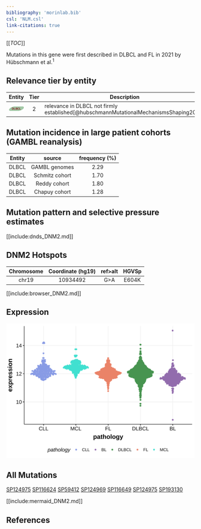```yaml
---
bibliography: 'morinlab.bib'
csl: 'NLM.csl'
link-citations: true
---
```

[[_TOC_]]

Mutations in this gene were first described in DLBCL and FL in 2021 by Hübschmann et al.<sup>1</sup>


## Relevance tier by entity

|Entity|Tier|Description                              |
|:------:|:----:|-----------------------------------------|
|![DLBCL](images/icons/DLBCL_tier2.png) |2   |relevance in DLBCL not firmly established[@hubschmannMutationalMechanismsShaping2021]|

## Mutation incidence in large patient cohorts (GAMBL reanalysis)

|Entity|source        |frequency (%)|
|:------:|:--------------:|:-------------:|
|DLBCL |GAMBL genomes |2.29         |
|DLBCL |Schmitz cohort|1.70         |
|DLBCL |Reddy cohort  |1.80         |
|DLBCL |Chapuy cohort |1.28         |

## Mutation pattern and selective pressure estimates

[[include:dnds_DNM2.md]]


## DNM2 Hotspots

| Chromosome |Coordinate (hg19) | ref>alt | HGVSp | 
 | :---:| :---: | :--: | :---: |
| chr19 | 10934492 | G>A | E604K |

[[include:browser_DNM2.md]]

## Expression
![](images/gene_expression/DNM2_by_pathology.svg)

## All Mutations

[SP124975](https://www.bcgsc.ca/downloads/morinlab/GAMBL/MALY/SP124975.html)
[SP116624](https://www.bcgsc.ca/downloads/morinlab/GAMBL/MALY/SP116624.html)
[SP59412](https://www.bcgsc.ca/downloads/morinlab/GAMBL/MALY/SP59412.html)
[SP124969](https://www.bcgsc.ca/downloads/morinlab/GAMBL/MALY/SP124969.html)
[SP116649](https://www.bcgsc.ca/downloads/morinlab/GAMBL/MALY/SP116649.html)
[SP124975](https://www.bcgsc.ca/downloads/morinlab/GAMBL/MALY/SP124975.html)
[SP193130](https://www.bcgsc.ca/downloads/morinlab/GAMBL/MALY/SP193130.html)

[[include:mermaid_DNM2.md]]

## References


<!-- ORIGIN: hubschmannMutationalMechanismsShaping2021b -->
<!-- DLBCL: hubschmannMutationalMechanismsShaping2021b -->
